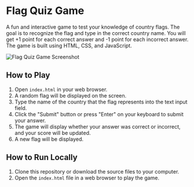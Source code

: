 # Flag Quiz Game

A fun and interactive game to test your knowledge of country flags. The goal is to recognize the flag and type in the correct country name. You will get +1 point for each correct answer and -1 point for each incorrect answer. The game is built using HTML, CSS, and JavaScript.

![Flag Quiz Game Screenshot](screenshot.png)

## How to Play

1. Open `index.html` in your web browser.
2. A random flag will be displayed on the screen.
3. Type the name of the country that the flag represents into the text input field.
4. Click the "Submit" button or press "Enter" on your keyboard to submit your answer.
5. The game will display whether your answer was correct or incorrect, and your score will be updated.
6. A new flag will be displayed.

## How to Run Locally

1. Clone this repository or download the source files to your computer.
2. Open the `index.html` file in a web browser to play the game.